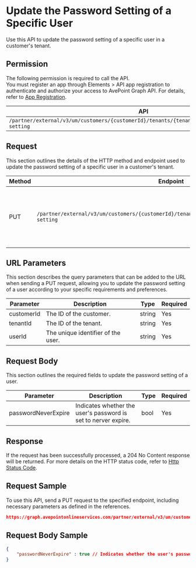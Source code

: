 # Update the Password Setting of a Specific User

Use this API to update the password setting of a specific user in a customer's tenant. 

## Permission

The following permission is required to call the API.  
You must register an app through Elements > API app registration to authenticate and authorize your access to AvePoint Graph API. For details, refer to [App Registration](../../register-app.md).

| API | Permission  |
|-----------|--------|
| `/partner/external/v3/um/customers/{customerId}/tenants/{tenantId}/users/{userId}/password-setting`|elements.um.user.readwrite.all|  

## Request

This section outlines the details of the HTTP method and endpoint used to update the password setting of a specific user in a customer's tenant.

| Method | Endpoint | Description |
|-----------|--------|------------|
| PUT | `/partner/external/v3/um/customers/{customerId}/tenants/{tenantId}/users/{userId}/password-setting` | Updates the password setting of a specific user in a customer's tenant.|

## URL Parameters

This section describes the query parameters that can be added to the URL when sending a PUT request, allowing you to update the password setting of a user according to your specific requirements and preferences.

| Parameter | Description | Type | Required |
| --- | --- | --- |---|
| customerId | The ID of the customer. | string | Yes |
| tenantId | The ID of the tenant. | string | Yes |
| userId | The unique identifier of the user. | string | Yes |

## Request Body

This section outlines the required fields to update the password setting of a user.

| Parameter | Description | Type | Required
| --- | --- | --- | ---
| passwordNeverExpire | Indicates whether the user's password is set to nerver expire. | bool | Yes |

## Response

If the request has been successfully processed, a 204 No Content response will be returned. For more details on the HTTP status code, refer to [Http Status Code](../../Use-AvePoint-Graph-API.md#http-status-code).

## Request Sample

To use this API, send a PUT request to the specified endpoint, including necessary parameters as defined in the references. 

```json
https://graph.avepointonlineservices.com/partner/external/v3/um/customers/966f35cc-****-****-****-25cdbcf82a07/tenants/0c7715b3-****-****-****-f3634dcfacec/users/7c18fd6f-****-****-****-5725fa9edc3f/password-setting
```
## Request Body Sample

```json
{
    "passwordNeverExpire" : true // Indicates whether the user's password is set to nerver expire
}
```